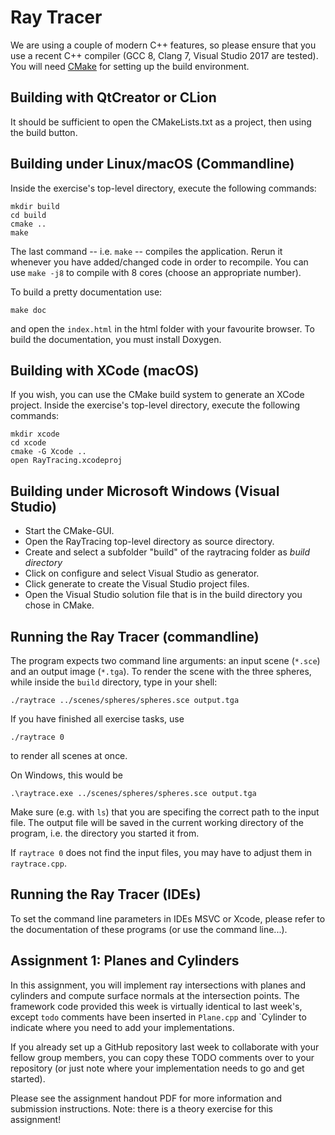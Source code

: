 Ray Tracer
==========

We are using a couple of modern C++ features, so please ensure that you use a recent C++ compiler (GCC 8, Clang 7, Visual Studio 2017 are tested).
You will need [CMake](https://www.cmake.org) for setting up the build environment.


Building with QtCreator or CLion
--------------------------------

It should be sufficient to open the CMakeLists.txt as a project, then using the
build button.

Building under Linux/macOS (Commandline)
----------------------------------------

Inside the exercise's top-level directory, execute the following commands:

    mkdir build
    cd build
    cmake ..
    make

The last command -- i.e. `make` -- compiles the application. Rerun it whenever you have added/changed code in order to recompile.
You can use `make -j8` to compile with 8 cores (choose an appropriate number).

To build a pretty documentation use:

    make doc

and open the `index.html` in the html folder with your favourite browser. To build the documentation, you must install Doxygen.


Building with XCode (macOS)
---------------------------

If you wish, you can use the CMake build system to generate an XCode project.
Inside the exercise's top-level directory, execute the following commands:

    mkdir xcode
    cd xcode
    cmake -G Xcode ..
    open RayTracing.xcodeproj


Building under Microsoft Windows (Visual Studio)
------------------------------------------------

* Start the CMake-GUI.
* Open the RayTracing top-level directory as source directory.
* Create and select a subfolder "build" of the raytracing folder as *build directory*
* Click on configure and select Visual Studio as generator.
* Click generate to create the Visual Studio project files.
* Open the Visual Studio solution file that is in the build directory you chose in CMake.


Running the Ray Tracer (commandline)
-------------------------------------

The program expects two command line arguments: an input scene (`*.sce`) and an output image (`*.tga`). To render the scene with the three spheres, while inside the `build` directory, type in your shell:

    ./raytrace ../scenes/spheres/spheres.sce output.tga

If you have finished all exercise tasks, use

    ./raytrace 0

to render all scenes at once.

On Windows, this would be

    .\raytrace.exe ../scenes/spheres/spheres.sce output.tga


Make sure (e.g. with `ls`) that you are specifing the correct path to the input file.
The output file will be saved in the current working directory of the program, i.e. the directory you started it from.

If `raytrace 0` does not find the input files, you may have to adjust them in `raytrace.cpp`.


Running the Ray Tracer (IDEs)
-------------------------------------

To set the command line parameters in IDEs MSVC or Xcode, please refer to the documentation of these programs (or use the command line...).


Assignment 1: Planes and Cylinders
----------------------------------
In this assignment, you will implement ray intersections with planes and
cylinders and compute surface normals at the intersection points. The framework
code provided this week is virtually identical to last week's, except `todo` comments
have been inserted in `Plane.cpp` and `Cylinder to indicate where you need to
add your implementations.

If you already set up a GitHub repository last week to collaborate with your
fellow group members, you can copy these TODO comments over to your repository
(or just note where your implementation needs to go and get started).

Please see the assignment handout PDF for more information and submission
instructions. Note: there is a theory exercise for this assignment!
